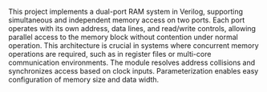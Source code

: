 This project implements a dual-port RAM system in Verilog, supporting simultaneous and independent memory access on two ports. Each port operates with its own address, data lines, and read/write controls, allowing parallel access to the memory block without contention under normal operation. This architecture is crucial in systems where concurrent memory operations are required, such as in register files or multi-core communication environments. The module resolves address collisions and synchronizes access based on clock inputs. Parameterization enables easy configuration of memory size and data width.

